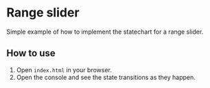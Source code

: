 # Range slider

Simple example of how to implement the statechart for a range slider.

## How to use

1. Open `index.html` in your browser.
2. Open the console and see the state transitions as they happen.

